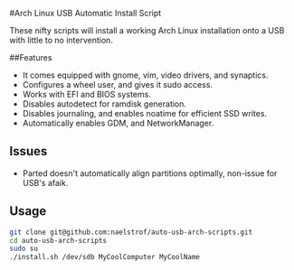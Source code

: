 #Arch Linux USB Automatic Install Script

These nifty scripts will install a working Arch Linux installation onto a USB with little to no intervention.

##Features

* It comes equipped with gnome, vim, video drivers, and synaptics.
* Configures a wheel user, and gives it sudo access.
* Works with EFI and BIOS systems.
* Disables autodetect for ramdisk generation.
* Disables journaling, and enables noatime for efficient SSD writes.
* Automatically enables GDM, and NetworkManager.

## Issues

* Parted doesn't automatically align partitions optimally, non-issue for USB's afaik.

## Usage

``` bash
git clone git@github.com:naelstrof/auto-usb-arch-scripts.git
cd auto-usb-arch-scripts
sudo su
./install.sh /dev/sdb MyCoolComputer MyCoolName
```
